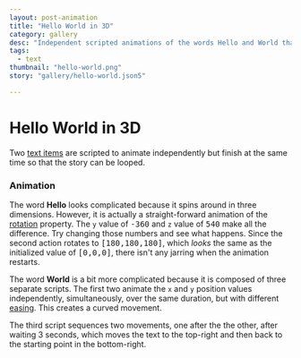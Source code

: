 ```yaml
---
layout: post-animation
title: "Hello World in 3D"
category: gallery
desc: "Independent scripted animations of the words Hello and World that are synchronized to finish at the same time."
tags: 
  - text
thumbnail: "hello-world.png"
story: "gallery/hello-world.json5"

---
```

# Hello World in 3D

Two [text items](/models/#&middot;-text-item) are scripted to animate independently but finish at the same time so that the story can be looped.

### Animation

The word __Hello__ looks complicated because it spins around in three dimensions.  However, it is actually a straight-forward animation of the [rotation](/properties/#rotation) property. The <code>y</code> value of <samp class="number">-360</samp> and <code>z</code> value of <samp class="number">540</samp> make all the difference.  Try changing those numbers and see what happens.  Since the second action rotates to <samp class="number">[180,180,180]</samp>, which _looks_ the same as the initialized value of <samp class="number">[0,0,0]</samp>, there isn't any jarring when the animation restarts.

The word __World__ is a bit more complicated because it is composed of three separate scripts.  The first two animate the <code>x</code> and <code>y</code> position values independently, simultaneously, over the same duration, but with different [easing](/concepts/#eases). This creates a curved movement.

The third script sequences two movements, one after the the other, after waiting 3 seconds, which moves the text to the top-right and then back to the starting point in the bottom-right.